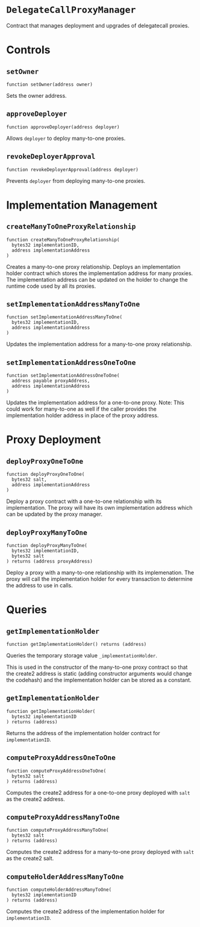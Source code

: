 # `DelegateCallProxyManager`

Contract that manages deployment and upgrades of delegatecall proxies.

# Controls

## `setOwner` 

```
function setOwner(address owner)
```

Sets the owner address.

## `approveDeployer` 

```
function approveDeployer(address deployer)
```


Allows `deployer` to deploy many-to-one proxies.

## `revokeDeployerApproval` 

```
function revokeDeployerApproval(address deployer)
```


Prevents `deployer` from deploying many-to-one proxies.


# Implementation Management

## `createManyToOneProxyRelationship` 

```
function createManyToOneProxyRelationship(
  bytes32 implementationID,
  address implementationAddress
)
```



Creates a many-to-one proxy relationship.
Deploys an implementation holder contract which stores the
implementation address for many proxies. The implementation
address can be updated on the holder to change the runtime
code used by all its proxies.


## `setImplementationAddressManyToOne` 

```
function setImplementationAddressManyToOne(
  bytes32 implementationID,
  address implementationAddress
)
```



Updates the implementation address for a many-to-one
proxy relationship.


## `setImplementationAddressOneToOne` 

```
function setImplementationAddressOneToOne(
  address payable proxyAddress,
  address implementationAddress
)
```



Updates the implementation address for a one-to-one proxy.
Note: This could work for many-to-one as well if the caller
provides the implementation holder address in place of the
proxy address.

# Proxy Deployment

## `deployProxyOneToOne` 

```
function deployProxyOneToOne(
  bytes32 salt,
  address implementationAddress
)
```



Deploy a proxy contract with a one-to-one relationship
with its implementation.
The proxy will have its own implementation address which can
be updated by the proxy manager.


## `deployProxyManyToOne` 

```
function deployProxyManyToOne(
  bytes32 implementationID,
  bytes32 salt
) returns (address proxyAddress)
```

Deploy a proxy with a many-to-one relationship with its implemenation. The proxy will call the implementation holder for every transaction to determine the address to use in calls.

# Queries

## `getImplementationHolder` 

```
function getImplementationHolder() returns (address)
```

Queries the temporary storage value `_implementationHolder`.

This is used in the constructor of the many-to-one proxy contract so that the create2 address is static (adding constructor arguments would change the codehash) and the implementation holder can be stored as a constant.

## `getImplementationHolder` 

```
function getImplementationHolder(
  bytes32 implementationID
) returns (address)
```

Returns the address of the implementation holder contract for `implementationID`.

## `computeProxyAddressOneToOne` 

```
function computeProxyAddressOneToOne(
  bytes32 salt
) returns (address)
```

Computes the create2 address for a one-to-one proxy deployed with `salt` as the create2 address.

## `computeProxyAddressManyToOne` 

```
function computeProxyAddressManyToOne(
  bytes32 salt
) returns (address)
```

Computes the create2 address for a many-to-one proxy deployed with `salt` as the create2 salt.

## `computeHolderAddressManyToOne` 

```
function computeHolderAddressManyToOne(
  bytes32 implementationID
) returns (address)
```

Computes the create2 address of the implementation holder for `implementationID`.